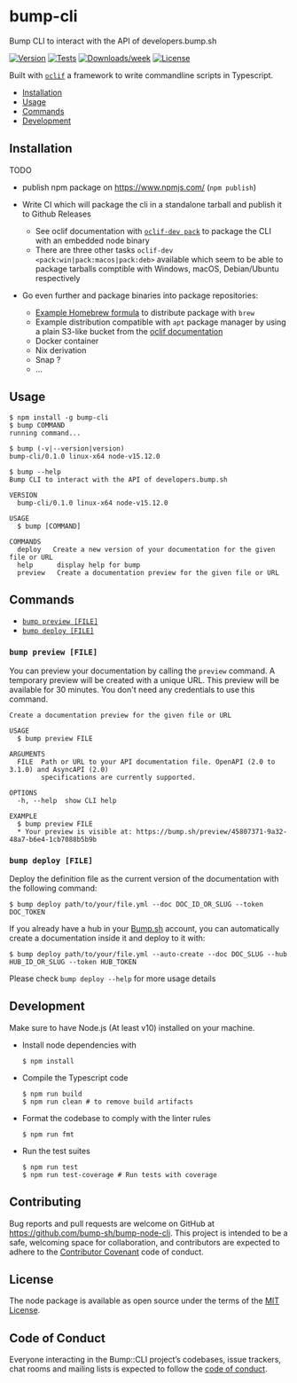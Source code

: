 # bump-cli

Bump CLI to interact with the API of developers.bump.sh

[![Version](https://img.shields.io/npm/v/bump-cli.svg)](https://npmjs.org/package/bump-cli)
[![Tests](https://github.com/bump-sh/bump-node-cli/actions/workflows/checks.yml/badge.svg)](https://github.com/bump-sh/bump-node-cli/actions/workflows/checks.yml)
[![Downloads/week](https://img.shields.io/npm/dw/bump-cli.svg)](https://npmjs.org/package/bump-cli)
[![License](https://img.shields.io/npm/l/bump-cli.svg)](https://github.com/bump-sh/bump-node-cli/blob/master/package.json)


Built with [`oclif`](https://oclif.io) a framework to write commandline scripts in Typescript.

* [Installation](#installation)
* [Usage](#usage)
* [Commands](#commands)
* [Development](#development)

## Installation

TODO

- publish npm package on https://www.npmjs.com/ (`npm publish`)
- Write CI which will package the cli in a standalone tarball and publish it to Github Releases
  - See oclif documentation with [`oclif-dev pack`](https://oclif.io/docs/releasing#standalone-tarballs) to package the CLI with an embedded node binary
  - There are three other tasks `oclif-dev <pack:win|pack:macos|pack:deb>` available which seem to be able to package tarballs comptible with Windows, macOS, Debian/Ubuntu respectively

- Go even further and package binaries into package repositories:
  - [Example Homebrew formula](https://github.com/heroku/homebrew-brew/blob/master/Formula/heroku.rb#L9) to distribute package with `brew`
  - Example distribution compatible with `apt` package manager by using a plain S3-like bucket from the [oclif documentation](https://oclif.io/docs/releasing#ubuntudebian-packages)
  - Docker container
  - Nix derivation
  - Snap ?
  - …

## Usage

```sh-session
$ npm install -g bump-cli
$ bump COMMAND
running command...

$ bump (-v|--version|version)
bump-cli/0.1.0 linux-x64 node-v15.12.0

$ bump --help
Bump CLI to interact with the API of developers.bump.sh

VERSION
  bump-cli/0.1.0 linux-x64 node-v15.12.0

USAGE
  $ bump [COMMAND]

COMMANDS
  deploy   Create a new version of your documentation for the given file or URL
  help      display help for bump
  preview   Create a documentation preview for the given file or URL
```

## Commands

* [`bump preview [FILE]`](#bump-preview-file)
* [`bump deploy [FILE]`](#bump-deploy-file)

### `bump preview [FILE]`

You can preview your documentation by calling the `preview` command. A temporary preview will be created with a unique URL. This preview will be available for 30 minutes. You don't need any credentials to use this command.

```
Create a documentation preview for the given file or URL

USAGE
  $ bump preview FILE

ARGUMENTS
  FILE  Path or URL to your API documentation file. OpenAPI (2.0 to 3.1.0) and AsyncAPI (2.0)
        specifications are currently supported.

OPTIONS
  -h, --help  show CLI help

EXAMPLE
  $ bump preview FILE
  * Your preview is visible at: https://bump.sh/preview/45807371-9a32-48a7-b6e4-1cb7088b5b9b
```

### `bump deploy [FILE]`

Deploy the definition file as the current version of the documentation with the following command:

```sh-session
$ bump deploy path/to/your/file.yml --doc DOC_ID_OR_SLUG --token DOC_TOKEN
```

If you already have a hub in your [Bump.sh](https://bump.sh) account, you can automatically create a documentation inside it and deploy to it with:

```sh-session
$ bump deploy path/to/your/file.yml --auto-create --doc DOC_SLUG --hub HUB_ID_OR_SLUG --token HUB_TOKEN
```

Please check `bump deploy --help` for more usage details

## Development

Make sure to have Node.js (At least v10) installed on your machine.

- Install node dependencies with
  
  ```sh-session
  $ npm install
  ```
  
- Compile the Typescript code
  
  ```sh-session
  $ npm run build
  $ npm run clean # to remove build artifacts
  ```
  
- Format the codebase to comply with the linter rules
  
  ```sh-session
  $ npm run fmt
  ```
  
- Run the test suites
  
  ```sh-session
  $ npm run test
  $ npm run test-coverage # Run tests with coverage
  ```

## Contributing

Bug reports and pull requests are welcome on GitHub at https://github.com/bump-sh/bump-node-cli. This project is intended to be a safe, welcoming space for collaboration, and contributors are expected to adhere to the [Contributor Covenant](http://contributor-covenant.org) code of conduct.

## License

The node package is available as open source under the terms of the [MIT License](http://opensource.org/licenses/MIT).

## Code of Conduct

Everyone interacting in the Bump::CLI project’s codebases, issue trackers, chat rooms and mailing lists is expected to follow the [code of conduct](https://github.com/bump-sh/bump-cli/blob/master/CODE_OF_CONDUCT.md).
